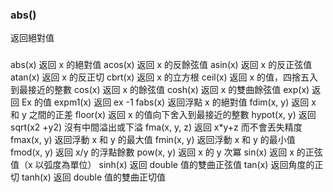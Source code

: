 ### abs()
返回絕對值

###

abs(x) 返回 x 的絕對值
acos(x) 返回 x 的反餘弦值
asin(x) 返回 x 的反正弦值
atan(x) 返回 x 的反正切
cbrt(x) 返回 x 的立方根
ceil(x) 返回 x 的值，四捨五入到最接近的整數
cos(x) 返回 x 的餘弦值
cosh(x) 返回 x 的雙曲餘弦值
exp(x) 返回 Ex 的值
expm1(x) 返回 ex -1
fabs(x) 返回浮點 x 的絕對值
fdim(x, y) 返回 x 和 y 之間的正差
floor(x) 返回 x 的值向下舍入到最接近的整數
hypot(x, y) 返回 sqrt(x2 +y2) 沒有中間溢出或下溢
fma(x, y, z) 返回 x*y+z 而不會丟失精度
fmax(x, y) 返回浮動 x 和 y 的最大值
fmin(x, y) 返回浮動 x 和 y 的最小值
fmod(x, y) 返回 x/y 的浮點餘數
pow(x, y) 返回 x 的 y 次冪
sin(x) 返回 x 的正弦值（x 以弧度為單位）
sinh(x) 返回 double 值的雙曲正弦值
tan(x) 返回角度的正切
tanh(x) 返回 double 值的雙曲正切值